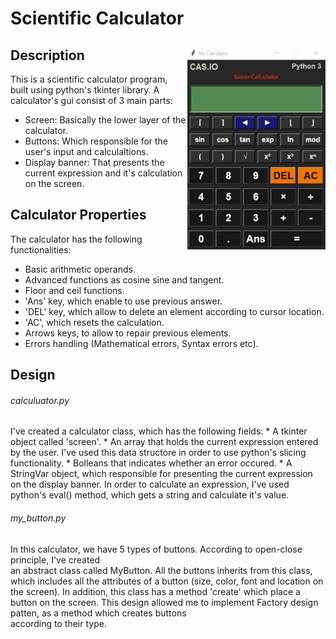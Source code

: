 # Scientific Calculator

## Description <img align="right" src="Calculator.gif">

This is a scientific calculator program, built using python's tkinter library.
A calculator's gui consist of 3 main parts:
  * Screen: Basically the lower layer of the calculator.
  * Buttons: Which responsible for the user's input and calculaltions.
  * Display banner: That presents the current expression and it's calculation on the screen.

## Calculator Properties
The calculator has the following functionalities:
  * Basic arithmetic operands.
  * Advanced functions as cosine sine and tangent.
  * Floor and ceil functions.
  * 'Ans' key, which enable to use previous answer.
  * 'DEL' key, which allow to delete an element according to cursor location.
  * 'AC', which resets the calculation.
  * Arrows keys, to allow to repair previous elements.
  * Errors handling (Mathematical errors, Syntax errors etc).

## Design
###### calculuator.py
  I've created a calculator class, which has the following fields:
    * A tkinter object called 'screen'.
    * An array that holds the current expression entered by the user. 
      I've used this data structore in order to use python's slicing functionality. 
    * Bolleans that indicates whether an error occured.
    * A StringVar object, which responsible for presenting the current expression on the display banner.
  In order to calculate an expression, I've used python's eval() method, which gets a string and calculate it's value.

###### my_button.py
  In this calculator, we have 5 types of buttons. According to open-close principle, I've created     
  an abstract class called MyButton. All the buttons inherits from this class, which includes 
  all the attributes of a button (size, color, font and location on the screen).
  In addition, this class has a method 'create' which place a button on the screen. 
  This design allowed me to implement Factory design patten, as a method which creates buttons     
  according to their type.
 
  
